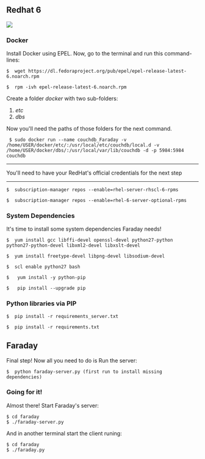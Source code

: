 ## Redhat 6
![](https://raw.githubusercontent.com/wiki/infobyte/faraday/images/faraday_redhat.jpeg)
### Docker
Install Docker using EPEL.
Now, go to the terminal and run this command-lines:

    $  wget https://dl.fedoraproject.org/pub/epel/epel-release-latest-6.noarch.rpm

    $  rpm -ivh epel-release-latest-6.noarch.rpm

Create a folder _docker_ with two sub-folders: 

   1. _etc_
   2. _dbs_

Now you'll need the paths of those folders for the next command.

     $ sudo docker run --name couchdb_Faraday -v /home/USER/docker/etc/:/usr/local/etc/couchdb/local.d -v /home/USER/docker/dbs/:/usr/local/var/lib/couchdb -d -p 5984:5984 couchdb





***
You'll need to have your RedHat's official credentials for the next step
***

    $  subscription-manager repos --enable=rhel-server-rhscl-6-rpms

    $  subscription-manager repos --enable=rhel-6-server-optional-rpms

### System Dependencies 

It's time to install some system dependencies Faraday needs!

    $  yum install gcc libffi-devel openssl-devel python27-python python27-python-devel libxml2-devel libxslt-devel 

    $  yum install freetype-devel libpng-devel libsodium-devel
  
    $  scl enable python27 bash

    $   yum install -y python-pip

    $   pip install --upgrade pip

### Python libraries via PIP

    $  pip install -r requirements_server.txt

    $  pip install -r requirements.txt

## Faraday
Final step! Now all you need to do is Run the server:

    $  python faraday-server.py (first run to install missing dependencies)

### Going for it!

Almost there! Start Faraday's server:

    $ cd faraday
    $ ./faraday-server.py

And in another terminal start the client runing:

    $ cd faraday
    $ ./faraday.py


